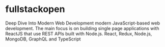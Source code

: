# fullstackopen
Deep Dive Into Modern Web Development
modern JavaScript-based web development. The main focus is on building single page applications with ReactJS that use REST APIs built with Node.js.
React, Redux, Node.js, MongoDB, GraphQL and TypeScript

